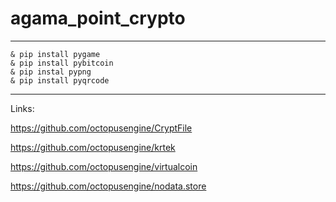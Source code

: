 # agama_point_crypto

---

```
& pip install pygame
& pip install pybitcoin
& pip instal pypng
& pip install pyqrcode
```

---

Links:

https://github.com/octopusengine/CryptFile

https://github.com/octopusengine/krtek

https://github.com/octopusengine/virtualcoin

https://github.com/octopusengine/nodata.store
